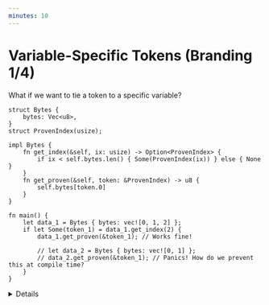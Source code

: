 ```yaml
---
minutes: 10
---
```


# Variable-Specific Tokens (Branding 1/4)

What if we want to tie a token to a specific variable?

```rust,editable
struct Bytes {
    bytes: Vec<u8>,
}
struct ProvenIndex(usize);

impl Bytes {
    fn get_index(&self, ix: usize) -> Option<ProvenIndex> {
        if ix < self.bytes.len() { Some(ProvenIndex(ix)) } else { None }
    }
    fn get_proven(&self, token: &ProvenIndex) -> u8 {
        self.bytes[token.0]
    }
}

fn main() {
    let data_1 = Bytes { bytes: vec![0, 1, 2] };
    if let Some(token_1) = data_1.get_index(2) {
        data_1.get_proven(&token_1); // Works fine!

        // let data_2 = Bytes { bytes: vec![0, 1] };
        // data_2.get_proven(&token_1); // Panics! How do we prevent this at compile time?
    }
}
```

<details>

- What if we want to tie a token to a _specific variable_ in our code? Can we do
  this in Rust's type system?

- Motivation: We want to have a Token Type that represents a known, valid index
  into a byte array.

  In this example there's nothing stopping the proven index of one array being
  used on a different array.

- Demonstrate: Uncomment the `data_2.get_proven(&token_1);` line.

  The code here panics! We want to prevent this "crossover" of token types for
  indexes at compile time.

- Ask: How might we try to do this?

  Expect students to not reach a good implementation from this, but be willing
  to experiment and follow through on suggestions.

- Ask: What are the alternatives, why are they not good enough?

  Expect runtime checking of index bounds, especially as `get_index` already
  uses runtime checking.

  Runtime bounds checking does not prevent the erroneous crossover in the
  first place, it only guarantees a panic. That erroneous checking

- The kind of token-association we will be doing here is called Branding.
  This is an advanced technique that expands applicability of token types to more API designs.

- [`GhostCell`](https://plv.mpi-sws.org/rustbelt/ghostcell/paper.pdf) is a
  prominent user of this, later slides will touch on it.

</details>
